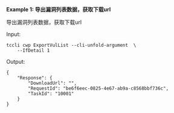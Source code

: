 **Example 1: 导出漏洞列表数据，获取下载url**

导出漏洞列表数据，获取下载url

Input: 

```
tccli cwp ExportVulList --cli-unfold-argument  \
    --IfDetail 1
```

Output: 
```
{
    "Response": {
        "DownloadUrl": "",
        "RequestId": "be6f6eec-0825-4e67-ab9a-c8568bbf736c",
        "TaskId": "10001"
    }
}
```

